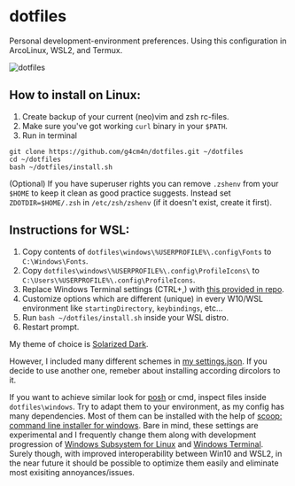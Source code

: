 # dotfiles

Personal development-environment preferences. Using this configuration in ArcoLinux, WSL2, and Termux.

![dotfiles](https://user-images.githubusercontent.com/16854775/95653367-c98b3a00-0ae7-11eb-9266-7fa4d57021e3.jpg?raw=true)

## How to install on Linux: 
1. Create backup of your current (neo)vim and zsh rc-files.
2. Make sure you've got working ```curl``` binary in your ```$PATH```.
3. Run in terminal

```
git clone https://github.com/g4cm4n/dotfiles.git ~/dotfiles
cd ~/dotfiles
bash ~/dotfiles/install.sh
```

\(Optional\) If you have superuser rights you can remove ```.zshenv``` from your ```$HOME``` to keep it clean as good practice suggests. Instead set ```ZDOTDIR=$HOME/.zsh``` in ```/etc/zsh/zshenv``` (if it doesn't exist, create it first).

## Instructions for WSL: 
1. Copy contents of ```dotfiles\windows\%USERPROFILE%\.config\Fonts``` to ```C:\Windows\Fonts```.
2. Copy ```dotfiles\windows\%USERPROFILE%\.config\ProfileIcons\``` to ```C:\Users\%USERPROFILE%\.config\ProfileIcons```.
3. Replace Windows Terminal settings (CTRL+,) with [this provided in repo](https://github.com/g4cm4n/dotfiles/blob/master/windows/settings.json).
4. Customize options which are different \(unique\) in every W10/WSL environment like ```startingDirectory```, ```keybindings```, etc...
4. Run ```bash ~/dotfiles/install.sh``` inside your WSL distro.
5. Restart prompt.

My theme of choice is [Solarized Dark](https://github.com/altercation/solarized). 

However, I included many different schemes in [my settings.json](https://github.com/g4cm4n/dotfiles/blob/master/windows/settings.json). If you decide to use another one, remeber about installing according dircolors to it.

If you want to achieve similar look for [posh](https://github.com/PowerShell/PowerShell) or cmd, inspect files inside ```dotfiles\windows```. Try to adapt them to your environment, as my config has many dependencies. Most of them can be installed with the help of [scoop: command line installer for windows](https://github.com/lukesampson/scoop). Bare in mind, these settings are experimental and I frequently change them along with development progression of [Windows Subsystem for Linux](https://github.com/microsoft/WSL) and [Windows Terminal](https://github.com/microsoft/terminal). Surely though, with improved interoperability between Win10 and WSL2, in the near future it should be possible to optimize them easily and eliminate most exisiting annoyances/issues.
